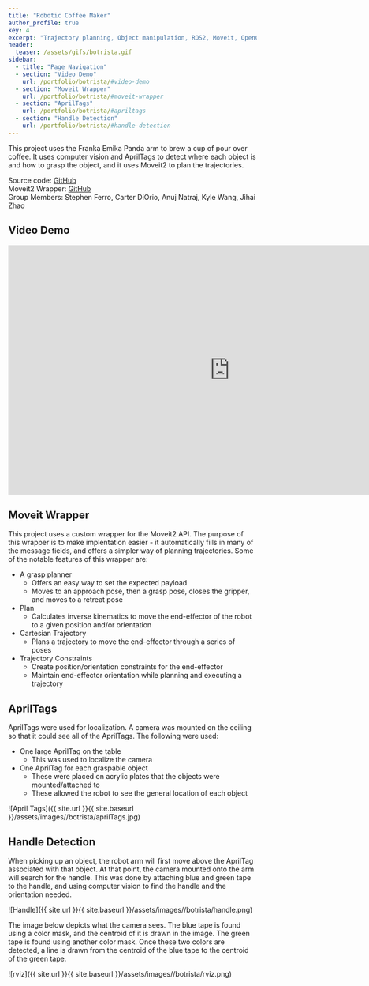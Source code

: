 ```yaml
---
title: "Robotic Coffee Maker"
author_profile: true
key: 4
excerpt: "Trajectory planning, Object manipulation, ROS2, Moveit, OpenCV"
header:
  teaser: /assets/gifs/botrista.gif
sidebar:
  - title: "Page Navigation"
  - section: "Video Demo"
    url: /portfolio/botrista/#video-demo
  - section: "Moveit Wrapper"
    url: /portfolio/botrista/#moveit-wrapper
  - section: "AprilTags"
    url: /portfolio/botrista/#apriltags
  - section: "Handle Detection"
    url: /portfolio/botrista/#handle-detection
---
```

This project uses the Franka Emika Panda arm to brew a cup of pour over coffee. It uses computer vision and AprilTags to detect where each object is and how to grasp the object, and it uses Moveit2 to plan the trajectories.

Source code: [GitHub](https://github.com/kylew239/Botrista-Robotic-Coffee-Maker)\
Moveit2 Wrapper: [GitHub](https://github.com/kylew239/Moveit2-Wrapper)\
Group Members: Stephen Ferro, Carter DiOrio, Anuj Natraj, Kyle Wang, Jihai Zhao

## Video Demo
<iframe width="897" height="505" src="https://www.youtube.com/embed/INRJ8Y_SD4U" title="Making Coffee with a Robot Arm: Botrista" frameborder="0" allow="accelerometer; autoplay; clipboard-write; encrypted-media; gyroscope; picture-in-picture; web-share" allowfullscreen></iframe>


## Moveit Wrapper
This project uses a custom wrapper for the Moveit2 API. The purpose of this wrapper is to make implentation easier - it automatically fills in many of the message fields, and offers a simpler way of planning trajectories. Some of the notable features of this wrapper are:

- A grasp planner
  - Offers an easy way to set the expected payload
  - Moves to an approach pose, then a grasp pose, closes the gripper, and moves to a retreat pose
- Plan
  - Calculates inverse kinematics to move the end-effector of the robot to a given position and/or orientation
- Cartesian Trajectory
  - Plans a trajectory to move the end-effector through a series of poses
- Trajectory Constraints
  - Create position/orientation constraints for the end-effector
  - Maintain end-effector orientation while planning and executing a trajectory


## AprilTags
AprilTags were used for localization. A camera was mounted on the ceiling so that it could see all of the AprilTags. The following were used:

- One large AprilTag on the table
  - This was used to localize the camera
- One AprilTag for each graspable object
  - These were placed on acrylic plates that the objects were mounted/attached to
  - These allowed the robot to see the general location of each object

![April Tags]({{ site.url }}{{ site.baseurl }}/assets/images//botrista/aprilTags.jpg)


## Handle Detection
When picking up an object, the robot arm will first move above the AprilTag associated with that object. At that point, the camera mounted onto the arm will search for the handle. This was done by attaching blue and green tape to the handle, and using computer vision to find the handle and the orientation needed.

![Handle]({{ site.url }}{{ site.baseurl }}/assets/images//botrista/handle.png)

The image below depicts what the camera sees. The blue tape is found using a color mask, and the centroid of it is drawn in the image. The green tape is found using another color mask. Once these two colors are detected, a line is drawn from the centroid of the blue tape to the centroid of the green tape.

![rviz]({{ site.url }}{{ site.baseurl }}/assets/images//botrista/rviz.png)